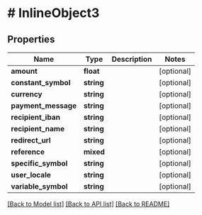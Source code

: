 # # InlineObject3

## Properties

Name | Type | Description | Notes
------------ | ------------- | ------------- | -------------
**amount** | **float** |  | [optional]
**constant_symbol** | **string** |  | [optional]
**currency** | **string** |  | [optional]
**payment_message** | **string** |  | [optional]
**recipient_iban** | **string** |  | [optional]
**recipient_name** | **string** |  | [optional]
**redirect_url** | **string** |  | [optional]
**reference** | **mixed** |  | [optional]
**specific_symbol** | **string** |  | [optional]
**user_locale** | **string** |  | [optional]
**variable_symbol** | **string** |  | [optional]

[[Back to Model list]](../../README.md#models) [[Back to API list]](../../README.md#endpoints) [[Back to README]](../../README.md)

